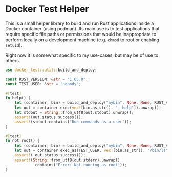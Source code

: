 # Docker Test Helper

This is a small helper library to build and run Rust applications inside a
Docker container (using podman). Its main use is to test applications that
require specific file paths or permissions that would be inappropriate to
perform locally on a development machine (e.g. `chmod` to root or enabling
`setuid`).

Right now it is somewhat specific to my use-cases, but may be of use to others.

```rust
use docker_test::util::build_and_deploy;

const RUST_VERSION: &str = "1.65.0";
const TEST_USER: &str = "nobody";

#[test]
fn help() {
    let (container, bin) = build_and_deploy("mybin", None, None, RUST_VERSION).unwrap();
    let out = container.exec(vec![bin.as_str(), "--help"]).unwrap();
    let stdout = String::from_utf8(out.stdout).unwrap();
    assert!(out.status.success());
    assert!(stdout.contains("Run commands as a user"));
}

#[test]
fn not_root() {
    let (container, bin) = build_and_deploy("mybin", None, None, RUST_VERSION).unwrap();
    let out = container.exec_as(TEST_USER, vec![bin.as_str(), "/bin/ls"]).unwrap();
    assert!(!out.status.success());
    assert!(String::from_utf8(out.stderr).unwrap()
            .contains("Error: Not running as root"));
}
```
